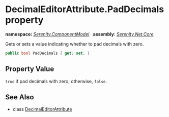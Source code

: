 # DecimalEditorAttribute.PadDecimals property
**namespace:** *[Serenity.ComponentModel](../../README.md#serenity.componentmodel-namespace)*   **assembly**: *[Serenity.Net.Core](../../README.md)*

Gets or sets a value indicating whether to pad decimals with zero.

```csharp
public bool PadDecimals { get; set; }
```

## Property Value

`true` if pad decimals with zero; otherwise, `false`.

## See Also

* class [DecimalEditorAttribute](../DecimalEditorAttribute.md)